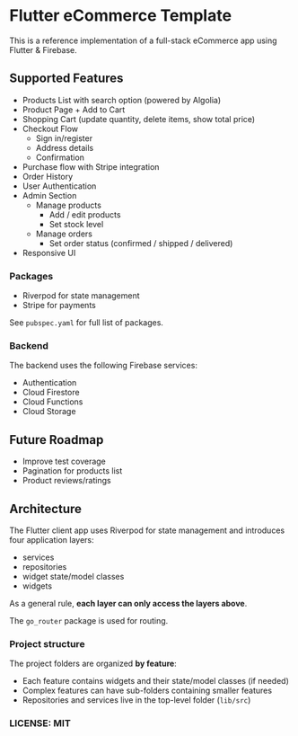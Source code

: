 # Flutter eCommerce Template

This is a reference implementation of a full-stack eCommerce app using Flutter & Firebase.

## Supported Features

- Products List with search option (powered by Algolia)
- Product Page + Add to Cart
- Shopping Cart (update quantity, delete items, show total price)
- Checkout Flow
  - Sign in/register
  - Address details
  - Confirmation
- Purchase flow with Stripe integration
- Order History
- User Authentication
- Admin Section
  - Manage products
    - Add / edit products
    - Set stock level
  - Manage orders
    - Set order status (confirmed / shipped / delivered)
- Responsive UI

### Packages

- Riverpod for state management
- Stripe for payments

See `pubspec.yaml` for full list of packages.

### Backend

The backend uses the following Firebase services:

- Authentication
- Cloud Firestore
- Cloud Functions
- Cloud Storage

## Future Roadmap

- Improve test coverage
- Pagination for products list
- Product reviews/ratings

## Architecture

The Flutter client app uses Riverpod for state management and introduces four application layers:

- services
- repositories
- widget state/model classes
- widgets

As a general rule, **each layer can only access the layers above**.

The `go_router` package is used for routing.

### Project structure

The project folders are organized **by feature**:

- Each feature contains widgets and their state/model classes (if needed)
- Complex features can have sub-folders containing smaller features
- Repositories and services live in the top-level folder (`lib/src`)

### LICENSE: MIT